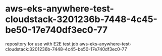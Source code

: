 # aws-eks-anywhere-test-cloudstack-3201236b-7448-4c45-be50-17e740df3ec0-77
repository for use with E2E test job aws-eks-anywhere-test-cloudstack:3201236b-7448-4c45-be50-17e740df3ec0-77
